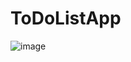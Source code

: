 # ToDoListApp
![image](https://user-images.githubusercontent.com/44193167/94671264-55e57200-031c-11eb-9142-f17a310ea07d.png)
